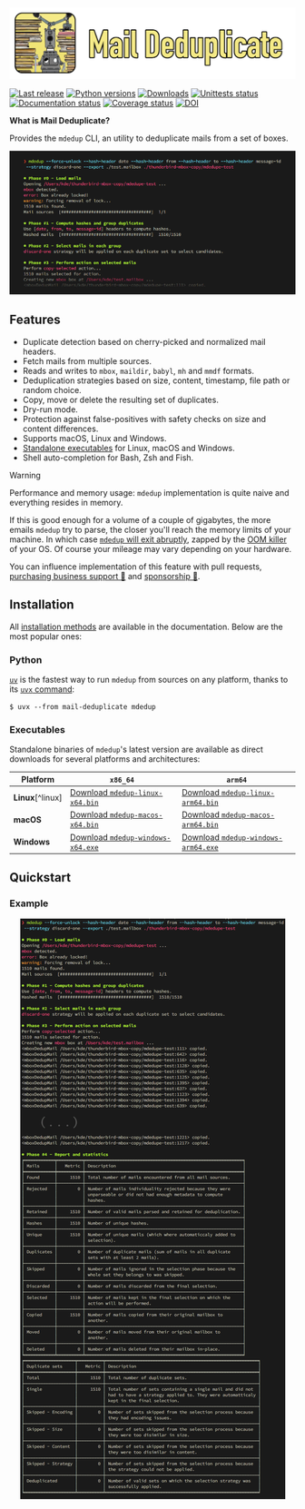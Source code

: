 <p align="center">
  <a href="https://github.com/kdeldycke/mail-deduplicate/">
    <img src="https://raw.githubusercontent.com/kdeldycke/mail-deduplicate/main/docs/assets/mail-deduplicate-logo-header.png" alt="Mail Deduplicate">
  </a>
</p>

[![Last release](https://img.shields.io/pypi/v/mail-deduplicate.svg)](https://pypi.python.org/pypi/mail-deduplicate)
[![Python versions](https://img.shields.io/pypi/pyversions/mail-deduplicate.svg)](https://pypi.python.org/pypi/mail-deduplicate)
[![Downloads](https://static.pepy.tech/badge/mail_deduplicate/month)](https://pepy.tech/projects/mail_deduplicate)
[![Unittests status](https://github.com/kdeldycke/mail-deduplicate/actions/workflows/tests.yaml/badge.svg?branch=main)](https://github.com/kdeldycke/mail-deduplicate/actions/workflows/tests.yaml?query=branch%3Amain)
[![Documentation status](https://github.com/kdeldycke/mail-deduplicate/actions/workflows/docs.yaml/badge.svg?branch=main)](https://github.com/kdeldycke/mail-deduplicate/actions/workflows/docs.yaml?query=branch%3Amain)
[![Coverage status](https://codecov.io/gh/kdeldycke/mail-deduplicate/branch/main/graph/badge.svg)](https://app.codecov.io/gh/kdeldycke/mail-deduplicate)
[![DOI](https://zenodo.org/badge/DOI/10.5281/zenodo.7364256.svg)](https://doi.org/10.5281/zenodo.7364256)

**What is Mail Deduplicate?**

Provides the `mdedup` CLI, an utility to deduplicate mails from a set of boxes.

<p align="center">
  <img src="https://raw.githubusercontent.com/kdeldycke/mail-deduplicate/main/docs/assets/cli-coloured-header.png" alt="Mail Deduplicate">
</p>

## Features

- Duplicate detection based on cherry-picked and normalized mail
  headers.
- Fetch mails from multiple sources.
- Reads and writes to `mbox`, `maildir`, `babyl`, `mh` and `mmdf`
  formats.
- Deduplication strategies based on size, content, timestamp, file path
  or random choice.
- Copy, move or delete the resulting set of duplicates.
- Dry-run mode.
- Protection against false-positives with safety checks on size and content differences.
- Supports macOS, Linux and Windows.
- [Standalone executables](#executables) for Linux, macOS and Windows.
- Shell auto-completion for Bash, Zsh and Fish.

> [!WARNING]
> Performance and memory usage: `mdedup` implementation is quite naive and everything resides in memory.
>
> If this is good enough for a volume of a couple of gigabytes, the more emails `mdedup` try to parse, the closer you'll reach the memory limits of your machine. In which case [`mdedup` will exit abruptly](https://github.com/kdeldycke/mail-deduplicate/issues/362#issuecomment-1266743045), zapped by the [OOM killer](https://en.wikipedia.org/wiki/Out_of_memory) of your OS. Of course your mileage may vary depending on your hardware.
>
> You can influence implementation of this feature with pull requests, [purchasing business support 🤝](https://github.com/sponsors/kdeldycke) and [sponsorship 🫶](https://github.com/sponsors/kdeldycke).

## Installation

All [installation methods](https://kdeldycke.github.io/mail-deduplicate/install.html) are available in the documentation. Below are the most popular ones:

### Python

[`uv`](https://docs.astral.sh/uv/getting-started/installation/) is the fastest way to run `mdedup` from sources on any platform, thanks to its [`uvx` command](https://docs.astral.sh/uv/guides/tools/#running-tools):

```shell-session
$ uvx --from mail-deduplicate mdedup
```

### Executables

Standalone binaries of `mdedup`'s latest version are available as direct downloads for several platforms and architectures:

| Platform          | `x86_64`                                                                                                                         | `arm64`                                                                                                                          |
| ----------------- | -------------------------------------------------------------------------------------------------------------------------------- | -------------------------------------------------------------------------------------------------------------------------------- |
| **Linux**[^linux] | [Download `mdedup-linux-x64.bin`](https://github.com/kdeldycke/mail-deduplicate/releases/latest/download/mdedup-linux-x64.bin)     | [Download `mdedup-linux-arm64.bin`](https://github.com/kdeldycke/mail-deduplicate/releases/latest/download/mdedup-linux-arm64.bin) |
| **macOS**         | [Download `mdedup-macos-x64.bin`](https://github.com/kdeldycke/mail-deduplicate/releases/latest/download/mdedup-macos-x64.bin)     | [Download `mdedup-macos-arm64.bin`](https://github.com/kdeldycke/mail-deduplicate/releases/latest/download/mdedup-macos-arm64.bin) |
| **Windows**       | [Download `mdedup-windows-x64.exe`](https://github.com/kdeldycke/mail-deduplicate/releases/latest/download/mdedup-windows-x64.exe) | [Download `mdedup-windows-arm64.exe`](https://github.com/kdeldycke/mail-deduplicate/releases/latest/download/mdedup-windows-arm64.exe) |

## Quickstart

### Example

<p align="center">
  <img src="https://raw.githubusercontent.com/kdeldycke/mail-deduplicate/main/docs/assets/cli-coloured-run.png">
</p>

